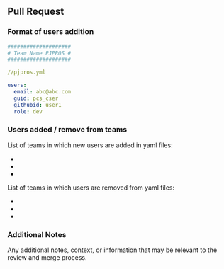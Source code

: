 ## Pull Request

### Format of users addition
```yml
####################
# Team Name PJPROS #
####################

//pjpros.yml

users:
  email: abc@abc.com
  guid: pcs_cser
  githubid: user1
  role: dev
```

### Users added / remove from teams

List of teams in which new users are added in yaml files:

 -
 -
 -

 List of teams in which users are removed from yaml files:

 -
 -
 -

### Additional Notes

Any additional notes, context, or information that may be relevant to the review and merge process.

